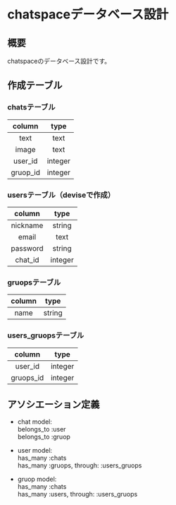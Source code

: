 # chatspaceデータベース設計

## 概要
chatspaceのデータベース設計です。

## 作成テーブル

### chatsテーブル

|column|type|
|:--:|:----:|
|text|text|
|image|text|
|user_id|integer|
|gruop_id|integer|

### usersテーブル（deviseで作成）

|column|type|
|:--:|:----:|
|nickname|string|
|email|text|
|password|string|
|chat_id|integer|

### gruopsテーブル

|column|type|
|:--:|:----:|
|name|string|

### users_gruopsテーブル

|column|type|
|:--:|:----:|
|user_id|integer|
|gruops_id|integer|

## アソシエーション定義
* chat model:  
belongs_to :user  
belongs_to :gruop

* user model:  
has_many :chats  
has_many :gruops, through: :users_gruops

* gruop model:  
has_many :chats  
has_many :users, through: :users_gruops
